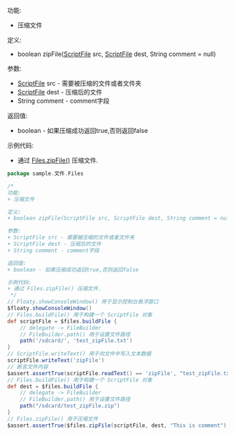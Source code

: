 功能:

+ 压缩文件

定义:

+ boolean zipFile([ScriptFile](/API/File/ScriptFile/README.md)
  src, [ScriptFile](/API/File/ScriptFile/README.md) dest, String comment = null)

参数:

+ [ScriptFile](/API/File/ScriptFile/README.md) src - 需要被压缩的文件或者文件夹
+ [ScriptFile](/API/File/ScriptFile/README.md) dest - 压缩后的文件
+ String comment - comment字段

返回值:

+ boolean - 如果压缩成功返回true,否则返回false

示例代码:

+ 通过 [Files.zipFile()](/API/File/Files/README.md?id=zipFile) 压缩文件.

```groovy
package sample.文件.Files

/*
功能:
+ 压缩文件

定义:
+ boolean zipFile(ScriptFile src, ScriptFile dest, String comment = null)

参数:
+ ScriptFile src - 需要被压缩的文件或者文件夹
+ ScriptFile dest - 压缩后的文件
+ String comment - comment字段

返回值:
+ boolean - 如果压缩成功返回true,否则返回false

示例代码:
+ 通过 Files.zipFile() 压缩文件.
 */
// Floaty.showConsoleWindow() 用于显示控制台悬浮窗口
$floaty.showConsoleWindow()
// Files.buildFile() 用于构建一个 ScriptFile 对象
def scriptFile = $files.buildFile {
    // delegate -> FileBuilder
    // FileBuilder.path() 用于设置文件路径
    path('/sdcard/', 'test_zipFile.txt')
}
// ScriptFile.writeText() 用于向文件中写入文本数据
scriptFile.writeText('zipFile')
// 断言文件内容
$assert.assertTrue(scriptFile.readText() == 'zipFile', "test_zipFile.txt文件内容")
// Files.buildFile() 用于构建一个 ScriptFile 对象
def dest = $files.buildFile {
    // delegate -> FileBuilder
    // FileBuilder.path() 用于设置文件路径
    path("/sdcard/test_zipFile.zip")
}
// Files.zipFile() 用于压缩文件
$assert.assertTrue($files.zipFile(scriptFile, dest, "This is comment"), "压缩文件")
```